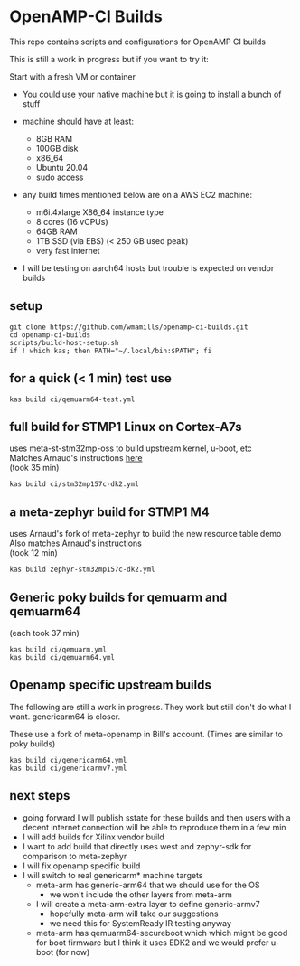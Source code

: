 # OpenAMP-CI Builds
This repo contains scripts and configurations for OpenAMP CI builds

This is still a work in progress but if you want to try it:

Start with a fresh VM or container
* You could use your native machine but it is going to install a bunch of stuff
* machine should have at least:
  + 8GB RAM
  + 100GB disk
  + x86_64
  + Ubuntu 20.04
  + sudo access

* any build times mentioned below are on a AWS EC2 machine:
  + m6i.4xlarge X86_64 instance type
  + 8 cores (16 vCPUs)
  + 64GB RAM
  + 1TB SSD (via EBS) (< 250 GB used peak)
  + very fast internet

* I will be testing on aarch64 hosts but trouble is expected on vendor builds

## setup
```
git clone https://github.com/wmamills/openamp-ci-builds.git
cd openamp-ci-builds
scripts/build-host-setup.sh
if ! which kas; then PATH="~/.local/bin:$PATH"; fi
```

## for a quick (< 1 min) test use
```
kas build ci/qemuarm64-test.yml
```

## full build for STMP1 Linux on Cortex-A7s
uses meta-st-stm32mp-oss to build upstream kernel, u-boot, etc  
Matches Arnaud's instructions [here](https://github.com/OpenAMP/openamp-system-reference/wiki#multi-rpmsg-services-demo)  
(took 35 min)
```
kas build ci/stm32mp157c-dk2.yml
```
## a meta-zephyr build for STMP1 M4
uses Arnaud's fork of meta-zephyr to build the new resource table demo
Also matches Arnaud's instructions  
(took 12 min)
```
kas build zephyr-stm32mp157c-dk2.yml
```

## Generic poky builds for qemuarm and qemuarm64
(each took 37 min)
```
kas build ci/qemuarm.yml
kas build ci/qemuarm64.yml
```

## Openamp specific upstream builds
The following are still a work in progress.  They work but still don't do what
I want.  genericarm64 is closer.

These use a fork of meta-openamp in Bill's account.
(Times are similar to poky builds)
```
kas build ci/genericarm64.yml
kas build ci/genericarmv7.yml
```

## next steps
* going forward I will publish sstate for these builds and then users with
a decent internet connection will be able to reproduce them in a few min
* I will add builds for Xilinx vendor build
* I want to add build that directly uses west and zephyr-sdk for comparison to
meta-zephyr
* I will fix openamp specific build
* I will switch to real genericarm* machine targets
  + meta-arm has generic-arm64 that we should use for the OS
    - we won't include the other layers from meta-arm
  + I will create a meta-arm-extra layer to define generic-armv7
    - hopefully meta-arm will take our suggestions
    - we need this for SystemReady IR testing anyway
  + meta-arm has qemuarm64-secureboot which which might be good for boot firmware but I think it uses EDK2 and we would prefer u-boot (for now)
